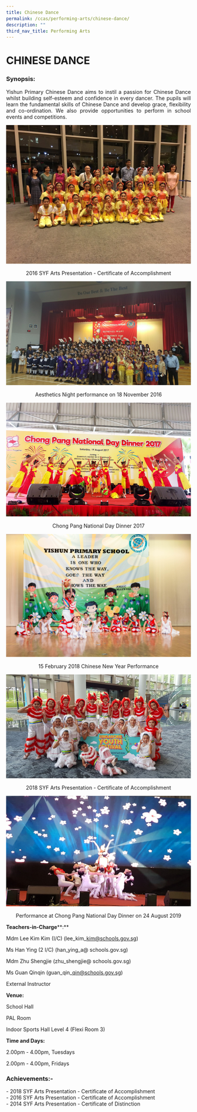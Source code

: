 ```yaml
---
title: Chinese Dance
permalink: /ccas/performing-arts/chinese-dance/
description: ""
third_nav_title: Performing Arts
---
```

# CHINESE DANCE

### Synopsis:

<p style="text-align: justify;">Yishun Primary Chinese Dance aims to instil a passion for Chinese Dance whilst building self-esteem and confidence in every dancer. The pupils will learn the fundamental skills of Chinese Dance and develop grace, flexibility and co-ordination. We also provide opportunities to perform in school events and competitions.</p>

![](/images/CCAs/Chinese%20Dance/2017ChineseDance_1.jpg)

<center>2016 SYF Arts Presentation - Certificate of Accomplishment</center>

![](/images/CCAs/Chinese%20Dance/2017ChineseDance_3.jpg)


<center> Aesthetics Night performance on 18 November 2016</center>

![](/images/CCAs/Chinese%20Dance/CL_Dance2017.jpg)

<center>Chong Pang National Day Dinner 2017</center>

![](/images/CCAs/Chinese%20Dance/2018%20CNY2.jpg)

<center>15 February 2018 Chinese New Year Performance</center>

![](/images/CCAs/Chinese%20Dance/2018%20Chinese%20Dance%201.png)

<center>2018 SYF Arts Presentation - Certificate of Accomplishment</center>

![](/images/CCAs/Chinese%20Dance/chinese%20dance%20t1%202020.jpg)


<center>Performance at Chong Pang National Day Dinner on 24 August 2019</center>

**Teachers-in-Charge****:**

Mdm Lee Kim Kim (I/C) (lee\_kim\_kim@schools.gov.sg)  

Ms Han Ying (2 I/C) (han\_ying\_a@ schools.gov.sg)

Mdm Zhu Shengjie (zhu\_shengjie@ schools.gov.sg)

Ms Guan Qinqin (guan\_qin\_qin@schools.gov.sg)

External Instructor

  

**Venue:**

School Hall

PAL Room

Indoor Sports Hall Level 4 (Flexi Room 3)

  

**Time and Days:**

2.00pm - 4.00pm, Tuesdays

2.00pm - 4.00pm, Fridays

  

### **Achievements:-**

\- 2018 SYF Arts Presentation - Certificate of Accomplishment   
\- 2016 SYF Arts Presentation - Certificate of Accomplishment   
\- 2014 SYF Arts Presentation - Certificate of Distinction